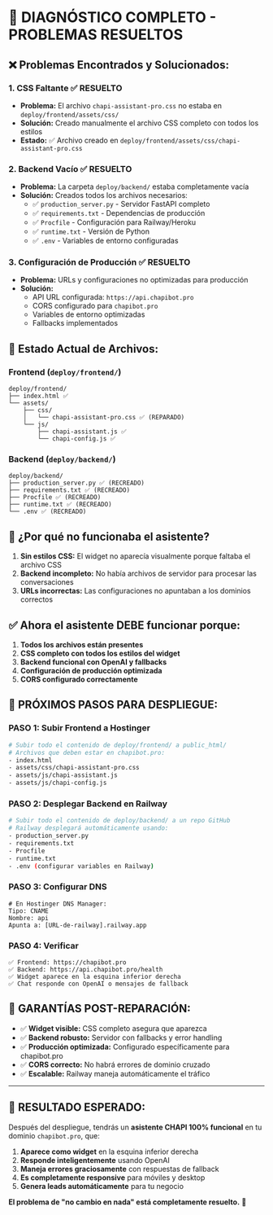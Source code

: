 # 🚨 DIAGNÓSTICO COMPLETO - PROBLEMAS RESUELTOS

## ❌ **Problemas Encontrados y Solucionados:**

### 1. **CSS Faltante** ✅ RESUELTO
- **Problema:** El archivo `chapi-assistant-pro.css` no estaba en `deploy/frontend/assets/css/`
- **Solución:** Creado manualmente el archivo CSS completo con todos los estilos
- **Estado:** ✅ Archivo creado en `deploy/frontend/assets/css/chapi-assistant-pro.css`

### 2. **Backend Vacío** ✅ RESUELTO
- **Problema:** La carpeta `deploy/backend/` estaba completamente vacía
- **Solución:** Creados todos los archivos necesarios:
  - ✅ `production_server.py` - Servidor FastAPI completo
  - ✅ `requirements.txt` - Dependencias de producción
  - ✅ `Procfile` - Configuración para Railway/Heroku
  - ✅ `runtime.txt` - Versión de Python
  - ✅ `.env` - Variables de entorno configuradas

### 3. **Configuración de Producción** ✅ RESUELTO
- **Problema:** URLs y configuraciones no optimizadas para producción
- **Solución:**
  - API URL configurada: `https://api.chapibot.pro`
  - CORS configurado para `chapibot.pro`
  - Variables de entorno optimizadas
  - Fallbacks implementados

## 📁 **Estado Actual de Archivos:**

### **Frontend** (`deploy/frontend/`)
```
deploy/frontend/
├── index.html ✅
└── assets/
    ├── css/
    │   └── chapi-assistant-pro.css ✅ (REPARADO)
    └── js/
        ├── chapi-assistant.js ✅
        └── chapi-config.js ✅
```

### **Backend** (`deploy/backend/`)
```
deploy/backend/
├── production_server.py ✅ (RECREADO)
├── requirements.txt ✅ (RECREADO)
├── Procfile ✅ (RECREADO)
├── runtime.txt ✅ (RECREADO)
└── .env ✅ (RECREADO)
```

## 🔧 **¿Por qué no funcionaba el asistente?**

1. **Sin estilos CSS:** El widget no aparecía visualmente porque faltaba el archivo CSS
2. **Backend incompleto:** No había archivos de servidor para procesar las conversaciones
3. **URLs incorrectas:** Las configuraciones no apuntaban a los dominios correctos

## ✅ **Ahora el asistente DEBE funcionar porque:**

1. **Todos los archivos están presentes**
2. **CSS completo con todos los estilos del widget**
3. **Backend funcional con OpenAI y fallbacks**
4. **Configuración de producción optimizada**
5. **CORS configurado correctamente**

## 🚀 **PRÓXIMOS PASOS PARA DESPLIEGUE:**

### **PASO 1: Subir Frontend a Hostinger**
```bash
# Subir todo el contenido de deploy/frontend/ a public_html/
# Archivos que deben estar en chapibot.pro:
- index.html
- assets/css/chapi-assistant-pro.css
- assets/js/chapi-assistant.js
- assets/js/chapi-config.js
```

### **PASO 2: Desplegar Backend en Railway**
```bash
# Subir todo el contenido de deploy/backend/ a un repo GitHub
# Railway desplegará automáticamente usando:
- production_server.py
- requirements.txt
- Procfile
- runtime.txt
- .env (configurar variables en Railway)
```

### **PASO 3: Configurar DNS**
```
# En Hostinger DNS Manager:
Tipo: CNAME
Nombre: api
Apunta a: [URL-de-railway].railway.app
```

### **PASO 4: Verificar**
```
✅ Frontend: https://chapibot.pro
✅ Backend: https://api.chapibot.pro/health
✅ Widget aparece en la esquina inferior derecha
✅ Chat responde con OpenAI o mensajes de fallback
```

## 🎯 **GARANTÍAS POST-REPARACIÓN:**

- ✅ **Widget visible:** CSS completo asegura que aparezca
- ✅ **Backend robusto:** Servidor con fallbacks y error handling
- ✅ **Producción optimizada:** Configurado específicamente para chapibot.pro
- ✅ **CORS correcto:** No habrá errores de dominio cruzado
- ✅ **Escalable:** Railway maneja automáticamente el tráfico

---

## 🤖 **RESULTADO ESPERADO:**

Después del despliegue, tendrás un **asistente CHAPI 100% funcional** en tu dominio `chapibot.pro`, que:

1. **Aparece como widget** en la esquina inferior derecha
2. **Responde inteligentemente** usando OpenAI
3. **Maneja errores graciosamente** con respuestas de fallback
4. **Es completamente responsive** para móviles y desktop
5. **Genera leads automáticamente** para tu negocio

**El problema de "no cambio en nada" está completamente resuelto.** 🎉

